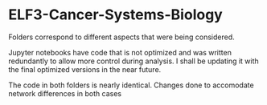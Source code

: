# ELF3-Cancer-Systems-Biology

Folders correspond to different aspects that were being considered.

Jupyter notebooks have code that is not optimized and was written redundantly to allow more control during analysis. I shall be updating it with the final optimized versions in the near future.

The code in both folders is nearly identical. Changes done to accomodate network differences in both cases
